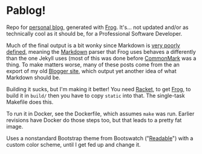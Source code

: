 # Pablog!

Repo for [personal blog][3], generated with [Frog][1]. It's… not updated and/or
as technically cool as it should be, for a Professional Software Developer.

Much of the final output is a bit wonky since Markdown is [very poorly defined,][4]
meaning the [Markdown][2] parser that Frog uses behaves a differently than the one
Jekyll uses (most of this was done before [CommonMark][7] was a thing. To make
matters worse, many of these posts come from the an export of my old
[Blogger site][5], which output yet another idea of what Markdown should be.

Building it sucks, but I'm making it better! You need [Racket][9], to get
[Frog][8], to build it in `build/` then you have to copy `static` into that. The
single-task Makefile does this.

To run it in Docker, see the Dockerfile, which assumes `make` was run. Earlier
revisions have Docker do those steps too, but that leads to a pretty fat image.

Uses a nonstandard Bootstrap theme from Bootswatch ("[Readable][6]") with a
custom color scheme, until I get fed up and change it.

   [1]: https://github.com/greghendershott/frog
   [2]: https://github.com/greghendershott/markdown
   [3]: http://www.morepaul.com
   [4]: http://johnmacfarlane.net/babelmark2/faq.html
   [5]: http://littleschemer.blogspot.com
   [6]: http://bootswatch.com/readable/
   [7]: http://commonmark.org/
   [8]: https://github.com/greghendershott/frog
   [9]: https://racket-lang.org
